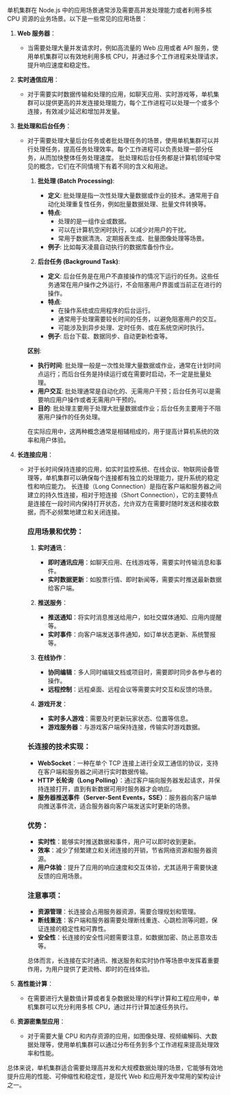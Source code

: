 单机集群在 Node.js 中的应用场景通常涉及需要高并发处理能力或者利用多核 CPU 资源的业务场景。以下是一些常见的应用场景：

1. **Web 服务器**：
   - 当需要处理大量并发请求时，例如高流量的 Web 应用或者 API 服务，使用单机集群可以有效地利用多核 CPU，并通过多个工作进程来处理请求，提升响应速度和稳定性。

2. **实时通信应用**：
   - 对于需要实时数据传输和处理的应用，如聊天应用、实时游戏等，单机集群可以提供更高的并发连接处理能力，每个工作进程可以处理一个或多个连接，有效减少延迟和增加并发量。

3. **批处理和后台任务**：
   - 对于需要处理大量后台任务或者批处理任务的场景，使用单机集群可以并行处理任务，提高任务处理效率。每个工作进程可以负责处理一部分任务，从而加快整体任务处理速度。
    批处理和后台任务都是计算机领域中常见的概念，它们在不同情境下有着不同的含义和用途。
     1. **批处理 (Batch Processing)**:
        - **定义**: 批处理是指一次性处理大量数据或作业的技术。通常用于自动化处理重复性任务，例如批量数据处理、批量文件转换等。
        - **特点**:
          - 处理的是一组作业或数据。
          - 可以在计算机空闲时执行，以减少对用户的干扰。
          - 常用于数据清洗、定期报表生成、批量图像处理等场景。
        - **例子**: 比如每天凌晨自动执行的数据库备份作业。

     2. **后台任务 (Background Task)**:
        - **定义**: 后台任务是在用户不直接操作的情况下运行的任务。这些任务通常在用户操作之外运行，不会阻塞用户界面或当前正在进行的操作。
        - **特点**:
          - 在操作系统或应用程序的后台运行。
          - 通常用于处理需要较长时间的任务，以避免阻塞用户的交互。
          - 可能涉及到异步处理、定时任务、或在系统空闲时执行。
        - **例子**: 后台下载、数据同步、自动更新检查等。

     **区别**:
     - **执行时间**: 批处理一般是一次性处理大量数据或作业，通常在计划时间点运行；而后台任务是持续运行或在需要时启动，不一定是批量处理。
     - **用户交互**: 批处理通常是自动化的、无需用户干预；后台任务可以是需要响应用户操作或者无需用户干预的。
     - **目的**: 批处理主要用于处理大批量数据或作业；后台任务主要用于不阻塞用户操作的任务处理。

     在实际应用中，这两种概念通常是相辅相成的，用于提高计算机系统的效率和用户体验。

4. **长连接应用**：
   - 对于长时间保持连接的应用，如实时监控系统、在线会议、物联网设备管理等，单机集群可以确保每个连接都有独立的处理能力，提升系统的稳定性和响应能力。
      长连接（Long Connection）是指在客户端和服务器之间建立的持久性连接，相对于短连接（Short Connection），它的主要特点是连接在一段时间内保持打开状态，允许双方在需要时随时发送和接收数据，而不必频繁地建立和关闭连接。

      ### 应用场景和优势：

      1. **实时通讯**：
         - **即时通讯应用**：如聊天应用、在线游戏等，需要实时传输消息和事件。
         - **实时数据更新**：如股票行情、即时新闻等，需要实时推送最新数据给客户端。

      2. **推送服务**：
         - **推送通知**：将实时消息推送给用户，如社交媒体通知、应用内提醒等。
         - **实时事件**：向客户端发送事件通知，如订单状态更新、系统警报等。

      3. **在线协作**：
         - **协同编辑**：多人同时编辑文档或项目时，需要即时同步各参与者的操作。
         - **远程控制**：远程桌面、远程会议等需要实时交互和反馈的场景。

      4. **游戏开发**：
         - **实时多人游戏**：需要及时更新玩家状态、位置等信息。
         - **游戏服务器**：与游戏客户端保持连接，传输实时游戏数据。

      ### 长连接的技术实现：

      - **WebSocket**：一种在单个 TCP 连接上进行全双工通信的协议，支持在客户端和服务器之间进行实时数据传输。
      - **HTTP 长轮询（Long Polling）**：通过客户端向服务器发起请求，并保持连接打开，直到有新数据可用时服务器才会响应。
      - **服务器推送事件（Server-Sent Events，SSE）**：服务器向客户端单向推送事件流，适合服务器向客户端发送实时更新的场景。

      ### 优势：

      - **实时性**：能够实时推送数据和事件，用户可以即时收到更新。
      - **效率**：减少了频繁建立和关闭连接的开销，节省网络资源和服务器资源。
      - **用户体验**：提升了应用的响应速度和交互体验，尤其适用于需要快速反馈的应用场景。

      ### 注意事项：

      - **资源管理**：长连接会占用服务器资源，需要合理规划和管理。
      - **断线重连**：客户端和服务器需要处理断线重连、心跳检测等问题，保证连接的稳定性和可靠性。
      - **安全性**：长连接的安全性问题需要注意，如数据加密、防止恶意攻击等。

      总体而言，长连接在实时通讯、推送服务和实时协作等场景中发挥着重要作用，为用户提供了更流畅、即时的在线体验。

5. **高性能计算**：
   - 在需要进行大量数值计算或者复杂数据处理的科学计算和工程应用中，单机集群可以充分利用多核 CPU，通过并行计算加速任务执行。

6. **资源密集型应用**：
   - 对于需要大量 CPU 和内存资源的应用，如图像处理、视频编解码、大数据处理等，使用单机集群可以通过分布任务到多个工作进程来提高处理效率和性能。

总体来说，单机集群适合需要处理高并发和大规模数据处理的场景，它能够有效地提升应用的性能、可伸缩性和稳定性，是现代 Web 和应用开发中常用的架构设计之一。